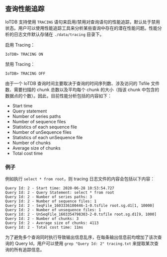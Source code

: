 <!--

    Licensed to the Apache Software Foundation (ASF) under one
    or more contributor license agreements.  See the NOTICE file
    distributed with this work for additional information
    regarding copyright ownership.  The ASF licenses this file
    to you under the Apache License, Version 2.0 (the
    "License"); you may not use this file except in compliance
    with the License.  You may obtain a copy of the License at
    
        http://www.apache.org/licenses/LICENSE-2.0
    
    Unless required by applicable law or agreed to in writing,
    software distributed under the License is distributed on an
    "AS IS" BASIS, WITHOUT WARRANTIES OR CONDITIONS OF ANY
    KIND, either express or implied.  See the License for the
    specific language governing permissions and limitations
    under the License.

-->
## 查询性能追踪

IoTDB 支持使用 `TRACING` 语句来启用/禁用对查询语句的性能追踪，默认处于禁用状态。用户可以使用性能追踪工具来分析某些查询中存在的潜在性能问题。性能分析的日志文件默认存储在 `./data/tracing` 目录下。

启用 Tracing：

`IoTDB> TRACING ON`

禁用 Tracing：

`IoTDB> TRACING OFF`

由于一个 IoTDB 查询时间主要取决于查询的时间序列数、涉及访问的 Tsfile 文件数、需要扫描的 chunk 总数以及平均每个 chunk 的大小（指该 chunk 中包含的数据点的个数）。因此，目前性能分析包括的内容如下：

- Start time
- Query statement
- Number of series paths
- Number of sequence files
- Statistics of each sequence file
- Number of unSequence files
- Statistics of each unSequence file
- Number of chunks
- Average size of chunks
- Total cost time

### 例子

例如执行 `select * from root`，则 tracing 日志文件的内容会包括以下内容：

```
Query Id: 2 - Start time: 2020-06-28 10:53:54.727
Query Id: 2 - Query Statement: select * from root
Query Id: 2 - Number of series paths: 3
Query Id: 2 - Number of sequence files: 1
Query Id: 2 - SeqFile_1603336100446-1-0.tsfile root.sg.d1[1, 10000]
Query Id: 2 - Number of unsequence files: 1
Query Id: 2 - UnSeqFile_1603354798303-2-0.tsfile root.sg.d1[9, 1000]
Query Id: 2 - Number of chunks: 3
Query Id: 2 - Average size of chunks: 4113
Query Id: 2 - Total cost time: 11ms
```

为了避免多个查询同时执行导致输出信息乱序，在每条输出信息前均增加了该次查询的 Query Id，用户可以使用 `grep "Query Id: 2" tracing.txt` 来提取某次查询的所有追踪信息。
